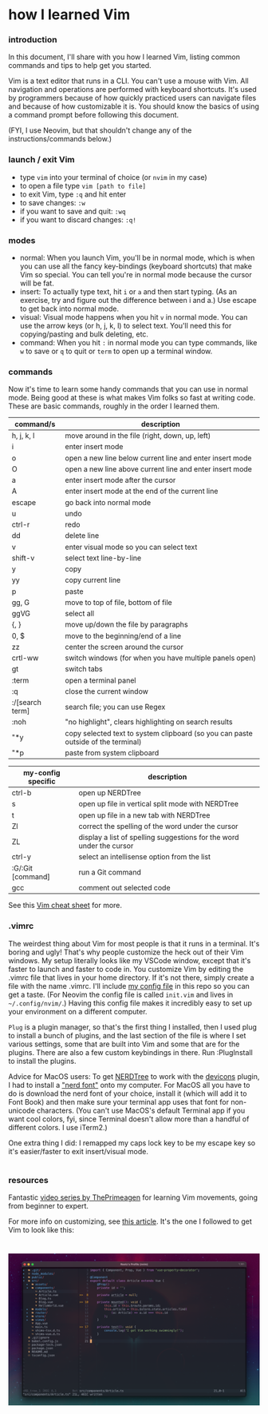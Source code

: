 # how I learned Vim

### introduction

In this document, I'll share with you how I learned Vim, listing common commands and tips to help get you started.

Vim is a text editor that runs in a CLI. You can't use a mouse with Vim. All navigation and operations are performed with keyboard shortcuts. It's used by programmers because of how quickly practiced users can navigate files and because of how customizable it is. You should know the basics of using a command prompt before following this document.

(FYI, I use Neovim, but that shouldn't change any of the instructions/commands below.)

### launch / exit Vim
- type `vim` into your terminal of choice (or `nvim` in my case)
- to open a file type `vim [path to file]`
- to exit Vim, type `:q` and hit enter
- to save changes: `:w`
- if you want to save and quit: `:wq`
- if you want to discard changes: `:q!`

### modes

- normal: When you launch Vim, you'll be in normal mode, which is when you can use all the fancy key-bindings (keyboard shortcuts) that make Vim so special. You can tell you're in normal mode because the cursor will be fat.
- insert: To actually type text, hit `i` or `a` and then start typing. (As an exercise, try and figure out the difference between i and a.) Use escape to get back into normal mode.
- visual: Visual mode happens when you hit `v` in normal mode. You can use the arrow keys (or h, j, k, l) to select text. You'll need this for copying/pasting and bulk deleting, etc.
- command: When you hit `:` in normal mode you can type commands, like `w` to save or `q` to quit or `term` to open up a terminal window.

### commands

Now it's time to learn some handy commands that you can use in normal mode. Being good at these is what makes Vim folks so fast at writing code. These are basic commands, roughly in the order I learned them.

| command/s           | description                                                                          |
| ------------------- | ------------------------------------------------------------------------------------ |
| h, j, k, l          | move around in the file (right, down, up, left)                                      |
| i                   | enter insert mode                                                                    |
| o                   | open a new line below current line and enter insert mode                             |
| O                   | open a new line above current line and enter insert mode                             |
| a                   | enter insert mode after the cursor                                                   |
| A                   | enter insert mode at the end of the current line                                     |
| escape              | go back into normal mode                                                             |
| u                   | undo                                                                                 |
| ctrl-r              | redo                                                                                 |
| dd                  | delete line                                                                          |
| v                   | enter visual mode so you can select text                                             |
| shift-v             | select text line-by-line                                                             |
| y                   | copy                                                                                 |
| yy                  | copy current line                                                                    |
| p                   | paste                                                                                |
| gg, G               | move to top of file, bottom of file                                                  |
| ggVG                | select all                                                                           |
| {, }                | move up/down the file by paragraphs                                                  |
| 0, $                | move to the beginning/end of a line                                                  |
| zz                  | center the screen around the cursor                                                  |
| crtl-ww             | switch windows (for when you have multiple panels open)                              |
| gt                  | switch tabs                                                                          |
| :term               | open a terminal panel                                                                |
| :q                  | close the current window                                                             |
| :/[search term]     | search file; you can use Regex                                                       |
| :noh                | "no highlight", clears highlighting on search results                                |
| "*y                 | copy selected text to system clipboard (so you can paste outside of the terminal)    |
| "*p                 | paste from system clipboard                                                          |

| my-config specific  | description                                                                          |
| ------------------- | ------------------------------------------------------------------------------------ |
| ctrl-b              | open up NERDTree                                                                     |
| s                   | open up file in vertical split mode with NERDTree                                    |
| t                   | open up file in a new tab with NERDTree                                              |
| Zl                  | correct the spelling of the word under the cursor                                    |
| ZL                  | display a list of spelling suggestions for the word under the cursor                 |
| ctrl-y              | select an intellisense option from the list                                          |
| :G/:Git [command]   | run a Git command                                                                    |
| gcc                 | comment out selected code                                                            |

See this [Vim cheat sheet](https://vim.rtorr.com/) for more.

### .vimrc

The weirdest thing about Vim for most people is that it runs in a terminal. It's boring and ugly! That's why people customize the heck out of their Vim windows. My setup literally looks like my VSCode window, except that it's faster to launch and faster to code in. You customize Vim by editing the .vimrc file that lives in your home directory. If it's not there, simply create a file with the name .vimrc. I'll include [my config file](https://github.com/ruthrootz/learn-vim/blob/main/init.vim) in this repo so you can get a taste. (For Neovim the config file is called `init.vim` and lives in `~/.config/nvim/`.) Having this config file makes it incredibly easy to set up your environment on a different computer.

`Plug` is a plugin manager, so that's the first thing I installed, then I used plug to install a bunch of plugins, and the last section of the file is where I set various settings, some that are built into Vim and some that are for the plugins. There are also a few custom keybindings in there. Run :PlugInstall to install the plugins.

Advice for MacOS users: To get [NERDTree](https://github.com/preservim/nerdtree) to work with the [devicons](https://github.com/ryanoasis/vim-devicons) plugin, I had to install a ["nerd font"](https://www.nerdfonts.com/) onto my computer. For MacOS all you have to do is download the nerd font of your choice, install it (which will add it to Font Book) and then make sure your terminal app uses that font for non-unicode characters. (You can't use MacOS's default Terminal app if you want cool colors, fyi, since Terminal doesn't allow more than a handful of different colors. I use iTerm2.)

One extra thing I did: I remapped my caps lock key to be my escape key so it's easier/faster to exit insert/visual mode.

#

### resources

Fantastic [video series by ThePrimeagen](https://www.youtube.com/playlist?list=PLm323Lc7iSW_wuxqmKx_xxNtJC_hJbQ7R) for learning Vim movements, going from beginner to expert.

For more info on customizing, see [this article](https://medium.com/better-programming/setting-up-neovim-for-web-development-in-2020-d800de3efacd). It's the one I followed to get Vim to look like this:

#

![my Neovim setup](screenshot.png)
